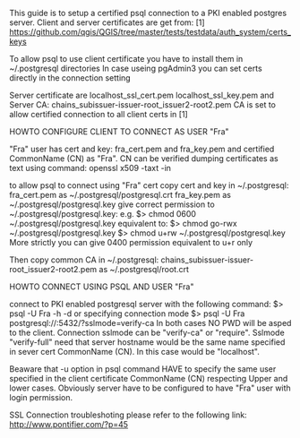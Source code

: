 This guide is to setup a certified psql connection to a PKI enabled postgres
server.
Client and server certificates are get from:
[1] https://github.com/qgis/QGIS/tree/master/tests/testdata/auth_system/certs_keys

To allow psql to use client certificate you have to install
them in ~/.postgresql directories
In case useing pgAdmin3 you can set certs directly in the connection setting

Server certificate are
	localhost_ssl_cert.pem
	localhost_ssl_key.pem
and Server CA:
	chains_subissuer-issuer-root_issuer2-root2.pem
CA is set to allow certified connection to all client certs in [1]


HOWTO CONFIGURE CLIENT TO CONNECT AS USER "Fra"

"Fra" user has cert and key:
	fra_cert.pem and fra_key.pem
and certified CommonName (CN) as "Fra". CN can be verified dumping certificates
as text using command:
	openssl x509 -taxt -in <yout cert>

to allow psql to connect using "Fra" cert copy cert and key in ~/.postgresql:
	fra_cert.pem as ~/.postgresql/postgresql.crt
	fra_key.pem as ~/.postgresql/postgresql.key
give correct permission to ~/.postgresql/postgresql.key:
	e.g. $> chmod 0600 ~/.postgresql/postgresql.key
	equivalent to:
	$> chmod go-rwx ~/.postgresql/postgresql.key
	$> chmod u+rw ~/.postgresql/postgresql.key
More strictly you can give 0400 permission equivalent to u+r only

Then copy common CA in ~/.postgresql:
	chains_subissuer-issuer-root_issuer2-root2.pem as ~/.postgresql/root.crt

HOWTO CONNECT USING PSQL AND USER "Fra"

connect to PKI enabled postgresql server with the following command:
	$> psql -U Fra -h <serve ip or hostname> -d <db name>
	or specifying connection mode
	$> psql -U Fra postgresql://<serve ip or hostname>:5432/<db name>?sslmode=verify-ca
In both cases NO PWD will be asped to the client.
Connection sslmode can be "verify-ca" or "require".
Sslmode "verify-full" need that server hostname would be the same name
specified in sever cert CommonName (CN). In this case  would be "localhost".

Beaware that -u option in psql command HAVE to specify the same user specified
in the client certificate CommonName (CN) respecting Upper and lower cases.
Obviously server have to be configured to have "Fra" user with login permission. 

SSL Connection troubleshoting
please refer to the following link:
	http://www.pontifier.com/?p=45

